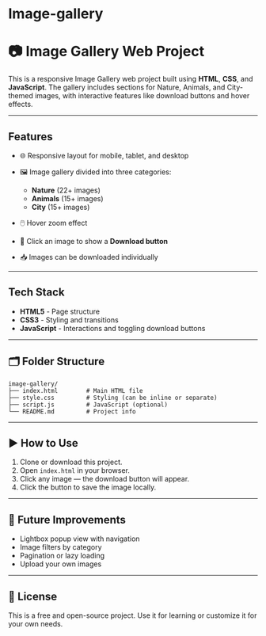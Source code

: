 # Image-gallery
# 📷 Image Gallery Web Project

This is a responsive Image Gallery web project built using **HTML**, **CSS**, and **JavaScript**. The gallery includes sections for Nature, Animals, and City-themed images, with interactive features like download buttons and hover effects.

---

## Features

* 🌐 Responsive layout for mobile, tablet, and desktop
* 🖼️ Image gallery divided into three categories:

  * **Nature** (22+ images)
  * **Animals** (15+ images)
  * **City** (15+ images)
* 🖱️ Hover zoom effect
* 🧭 Click an image to show a **Download button**
* 📥 Images can be downloaded individually

---

##  Tech Stack

* **HTML5** - Page structure
* **CSS3** - Styling and transitions
* **JavaScript** - Interactions and toggling download buttons

---

## 🗂️ Folder Structure

```
image-gallery/
├── index.html        # Main HTML file
├── style.css         # Styling (can be inline or separate)
├── script.js         # JavaScript (optional)
└── README.md         # Project info
```

---

## ▶️ How to Use

1. Clone or download this project.
2. Open `index.html` in your browser.
3. Click any image — the download button will appear.
4. Click the button to save the image locally.

---

## 🔧 Future Improvements

* Lightbox popup view with navigation
* Image filters by category
* Pagination or lazy loading
* Upload your own images

---

## 📄 License

This is a free and open-source project. Use it for learning or customize it for your own needs.
